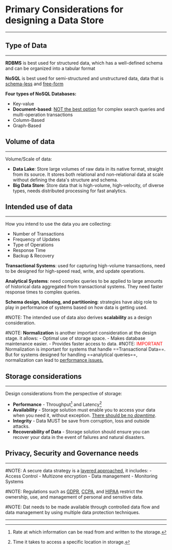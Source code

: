 # Primary Considerations for designing a Data Store
---
## Type of Data
---
**RDBMS** is best used for structured data, which has a well-defined schema and can be organized into a tabular format

**NoSQL** is best used for semi-structured and unstructured data, data that is <ins>schema-less</ins> and <ins>free-form</ins>

**Four types of NoSQL Databases:**
- Key-value
- **Document-based**: <ins>NOT the best option</ins> for complex search queries and multi-operation transactions
- Column-Based
- Graph-Based
## Volume of data
---
Volume/Scale of data:
- **Data Lake**: Store large volumes of raw data in its native format, straight from its source. It stores both relational and non-relational data at scale without defining the data's structure and schema.
- **Big Data Store**: Store data that is high-volume, high-velocity, of diverse types, needs distributed processing for fast analytics.

## Intended use of data
---
How you intend to use the data you are collecting:
- Number of Transactions
- Frequency of Updates
- Type of Operations
- Response Time
- Backup & Recovery

**Transactional Systems**: used for capturing high-volume transactions, need to be designed for high-speed read, write, and update operations.

**Analytical Systems**: need complex queries to be applied to large amounts of historical data aggregated from transactional systems. They need faster response times to complex queries.

**Schema design, indexing, and partitioning**: strategies have abig role to play in performance of systems based on how data is getting used.

#NOTE: The intended use of data also derives **scalability** as a design consideration.

#NOTE: **Normalization** is another important consideration at the design stage.
		it allows:
		- Optimal use of storage space.
		- Makes database maintenance easier.
		- Provides faster access to data.
#NOTE: <span style="color:red"> IMPORTANT </span> Normalization is important for systems that handle ==Transactional Data==. But for systems designed for handling ==analytical queries==, normalization can lead to <ins>performance issues.</ins>
## Storage considerations
---
Design considerations from the perspective of storage:
- **Performance** - Throughput[^1] and Latency[^2]
- **Availability** - Storage solution must enable you to access your data when you need it, without exception. <ins>There should be no <i>downtime</i></ins>.
- **Integrity** - Data MUST be save from corruption, loss and outside attacks.
- **Recoverability of Data** - Storage solution should ensure you can recover your data in the event of failures and natural disasters.
## Privacy, Security and Governance needs
---
#NOTE: A secure data strategy is a <ins>layered approached</ins>, it includes:
		- Access Control
		- Multizone encryption
		- Data management
		- Monitoring Systems
	
#NOTE: Regulations such as [GDPR](https://gdpr-info.eu/), [CCPA](https://oag.ca.gov/privacy/ccpa), and [HIPAA](https://www.hhs.gov/hipaa/index.html) restrict the ownership, use, and management of personal and sensitive data.

#NOTE: Dat needs to be made available through controlled data flow and data management by using multiple data protection techniques.

---
[^1]: Rate at which information can be read from and written to the storage.
[^2]: Time it takes to access a specific location in storage.
